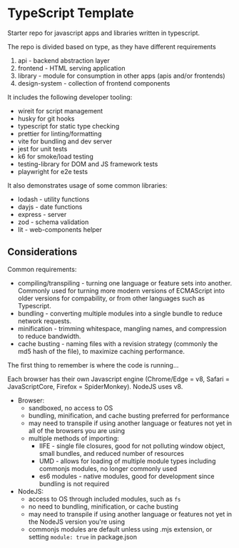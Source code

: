 # TypeScript Template

Starter repo for javascript apps and libraries written in typescript.

The repo is divided based on type, as they have different requirements

1. api - backend abstraction layer
2. frontend - HTML serving application
3. library - module for consumption in other apps (apis and/or frontends)
4. design-system - collection of frontend components

It includes the following developer tooling:

- wireit for script management
- husky for git hooks
- typescript for static type checking
- prettier for linting/formatting
- vite for bundling and dev server
- jest for unit tests
- k6 for smoke/load testing
- testing-library for DOM and JS framework tests
- playwright for e2e tests

It also demonstrates usage of some common libraries:

- lodash - utility functions
- dayjs - date functions
- express - server
- zod - schema validation
- lit - web-components helper

## Considerations

Common requirements:
- compiling/transpiling - turning one language or feature sets into another. Commonly used for turning more modern versions of ECMAScript into older versions for compability, or from other languages such as Typescript.
- bundling - converting multiple modules into a single bundle to reduce network requests.
- minification - trimming whitespace, mangling names, and compression to reduce bandwidth.
- cache busting - naming files with a revision strategy (commonly the md5 hash of the file), to maximize caching performance.

The first thing to remember is where the code is running...

Each browser has their own Javascript engine (Chrome/Edge = v8, Safari = JavaScriptCore, Firefox = SpiderMonkey). NodeJS uses v8.

- Browser:
  - sandboxed, no access to OS
  - bundling, minification, and cache busting preferred for performance
  - may need to transpile if using another language or features not yet in all of the browsers you are using
  - multiple methods of importing:
    - IIFE - single file closures, good for not polluting window object, small bundles, and reduced number of resources
    - UMD - allows for loading of multiple module types including commonjs modules, no longer commonly used
    - es6 modules - native modules, good for development since bundling is not required
- NodeJS:
  - access to OS through included modules, such as `fs`
  - no need to bundling, minification, or cache busting
  - may need to transpile if using another language or features not yet in the NodeJS version you're using
  - commonjs modules are default unless using .mjs extension, or setting `module: true` in package.json

